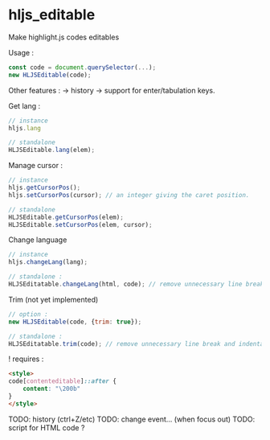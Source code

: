 # hljs_editable
Make highlight.js codes editables

Usage :
```js
const code = document.querySelector(...);
new HLJSEditable(code);
```

Other features :
-> history
-> support for enter/tabulation keys.

Get lang :
```js
// instance
hljs.lang

// standalone
HLJSEditable.lang(elem);
```

Manage cursor :
```js
// instance
hljs.getCursorPos();
hljs.setCursorPos(cursor); // an integer giving the caret position.

// standalone
HLJSEditable.getCursorPos(elem);
HLJSEditable.setCursorPos(elem, cursor);
```

Change language
```js
// instance
hljs.changeLang(lang);

// standalone :
HLJSEditatable.changeLang(html, code); // remove unnecessary line break and indentation.
```

Trim (not yet implemented)
```js
// option :
new HLJSEditable(code, {trim: true});

// standalone :
HLJSEditatable.trim(code); // remove unnecessary line break and indentation.
```

! requires :
```html
<style>
code[contenteditable]::after {
    content: "\200b"
}
</style>
```

TODO: history (ctrl+Z/etc)
TODO: change event... (when focus out)
TODO: script for HTML code ?